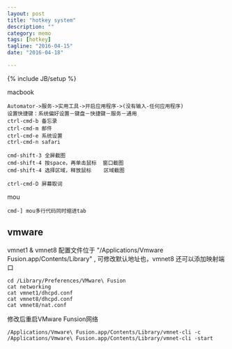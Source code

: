 ```yaml
---
layout: post
title: "hotkey system"
description: ""
category: memo
tags: [hotkey]
tagline: "2016-04-15"
date: "2016-04-18"

---
```

{% include JB/setup %}

macbook

    Automator->服务->实用工具->开启应用程序->(没有输入-任何应用程序)
    设置快捷键：系统偏好设置－键盘－快捷键－服务－通用
    ctrl-cmd-b 备忘录
    ctrl-cmd-m 邮件
    ctrl-cmd-e 系统设置
    ctrl-cmd-n safari

    cmd-shift-3 全屏截图
    cmd-shift-4 按space，再单击鼠标  窗口截图
    cmd-shift-4 选择区域，释放鼠标    区域截图

    ctrl-cmd-D 屏幕取词

mou

    cmd-] mou多行代码同时缩进tab

## vmware

vmnet1 & vmnet8 配置文件位于 "/Applications/Vmware Fusion.app/Contents/Library" , 可修改默认地址也，vmnet8 还可以添加映射端口

    cd /Library/Preferences/VMware\ Fusion
    cat networking
    cat vmnet1/dhcpd.conf
    cat vmnet8/dhcpd.conf
    cat vmnet8/nat.conf

修改后重启VMware Funsion网络

    /Applications/Vmware\ Fusion.app/Contents/Library/vmnet-cli -c  
    /Applications/Vmware\ Fusion.app/Contents/Library/vmnet-cli -start  

